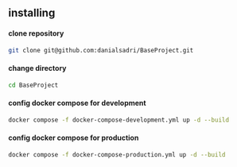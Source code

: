 ## installing

#### clone repository
```sh
git clone git@github.com:danialsadri/BaseProject.git
```

#### change directory
```sh
cd BaseProject
```

#### config docker compose for development
```sh
docker compose -f docker-compose-development.yml up -d --build
```

#### config docker compose for production 
```sh
docker compose -f docker-compose-production.yml up -d --build
```
